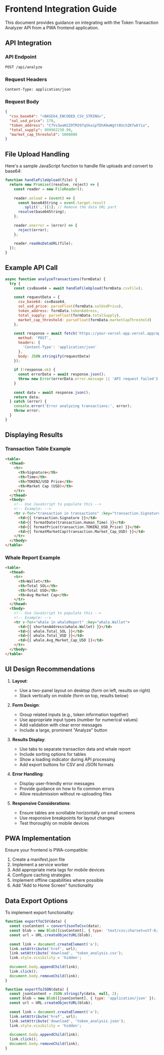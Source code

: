 # Frontend Integration Guide

This document provides guidance on integrating with the Token Transaction Analyzer API from a PWA frontend application.

## API Integration

### API Endpoint
```
POST /api/analyze
```

### Request Headers
```
Content-Type: application/json
```

### Request Body
```json
{
  "csv_base64": "<BASE64_ENCODED_CSV_STRING>",
  "sol_usd_price": 170,
  "token_address": "CfVs3waH2Z9TM397qSkaipTDhA9wWgtt8UchZKfwkYiu",
  "total_supply": 999982230.99,
  "market_cap_threshold": 5000000
}
```

## File Upload Handling

Here's a sample JavaScript function to handle file uploads and convert to base64:

```javascript
function handleFileUpload(file) {
  return new Promise((resolve, reject) => {
    const reader = new FileReader();
    
    reader.onload = (event) => {
      const base64String = event.target.result
        .split(',')[1]; // Remove the data URL part
      resolve(base64String);
    };
    
    reader.onerror = (error) => {
      reject(error);
    };
    
    reader.readAsDataURL(file);
  });
}
```

## Example API Call

```javascript
async function analyzeTransactions(formData) {
  try {
    const csvBase64 = await handleFileUpload(formData.csvFile);
    
    const requestData = {
      csv_base64: csvBase64,
      sol_usd_price: parseFloat(formData.solUsdPrice),
      token_address: formData.tokenAddress,
      total_supply: parseFloat(formData.totalSupply),
      market_cap_threshold: parseFloat(formData.marketCapThreshold)
    };
    
    const response = await fetch('https://your-vercel-app.vercel.app/api/analyze', {
      method: 'POST',
      headers: {
        'Content-Type': 'application/json'
      },
      body: JSON.stringify(requestData)
    });
    
    if (!response.ok) {
      const errorData = await response.json();
      throw new Error(errorData.error.message || 'API request failed');
    }
    
    const data = await response.json();
    return data;
  } catch (error) {
    console.error('Error analyzing transactions:', error);
    throw error;
  }
}
```

## Displaying Results

### Transaction Table Example
```html
<table>
  <thead>
    <tr>
      <th>Signature</th>
      <th>Time</th>
      <th>TOKEN2/USD Price</th>
      <th>Market Cap (USD)</th>
    </tr>
  </thead>
  <tbody>
    <!-- Use JavaScript to populate this -->
    <!-- Example: -->
    <tr v-for="transaction in transactions" :key="transaction.Signature">
      <td>{{ transaction.Signature }}</td>
      <td>{{ formatDate(transaction.Human_Time) }}</td>
      <td>{{ formatPrice(transaction.TOKEN2_USD_Price) }}</td>
      <td>{{ formatMarketCap(transaction.Market_Cap_USD) }}</td>
    </tr>
  </tbody>
</table>
```

### Whale Report Example
```html
<table>
  <thead>
    <tr>
      <th>Wallet</th>
      <th>Total SOL</th>
      <th>Total USD</th>
      <th>Avg Market Cap</th>
    </tr>
  </thead>
  <tbody>
    <!-- Use JavaScript to populate this -->
    <!-- Example: -->
    <tr v-for="whale in whaleReport" :key="whale.Wallet">
      <td>{{ shortenAddress(whale.Wallet) }}</td>
      <td>{{ whale.Total_SOL }}</td>
      <td>{{ whale.Total_USD }}</td>
      <td>{{ whale.Avg_Market_Cap_USD }}</td>
    </tr>
  </tbody>
</table>
```

## UI Design Recommendations

1. **Layout**: 
   - Use a two-panel layout on desktop (form on left, results on right)
   - Stack vertically on mobile (form on top, results below)

2. **Form Design**:
   - Group related inputs (e.g., token information together)
   - Use appropriate input types (number for numerical values)
   - Add validation with clear error messages
   - Include a large, prominent "Analyze" button

3. **Results Display**:
   - Use tabs to separate transaction data and whale report
   - Include sorting options for tables
   - Show a loading indicator during API processing
   - Add export buttons for CSV and JSON formats

4. **Error Handling**:
   - Display user-friendly error messages
   - Provide guidance on how to fix common errors
   - Allow resubmission without re-uploading files

5. **Responsive Considerations**:
   - Ensure tables are scrollable horizontally on small screens
   - Use responsive breakpoints for layout changes
   - Test thoroughly on mobile devices

## PWA Implementation

Ensure your frontend is PWA-compatible:

1. Create a manifest.json file
2. Implement a service worker
3. Add appropriate meta tags for mobile devices
4. Configure caching strategies
5. Implement offline capabilities where possible
6. Add "Add to Home Screen" functionality

## Data Export Options

To implement export functionality:

```javascript
function exportToCSV(data) {
  const csvContent = convertJsonToCsv(data);
  const blob = new Blob([csvContent], { type: 'text/csv;charset=utf-8;' });
  const url = URL.createObjectURL(blob);
  
  const link = document.createElement('a');
  link.setAttribute('href', url);
  link.setAttribute('download', 'token_analysis.csv');
  link.style.visibility = 'hidden';
  
  document.body.appendChild(link);
  link.click();
  document.body.removeChild(link);
}

function exportToJSON(data) {
  const jsonContent = JSON.stringify(data, null, 2);
  const blob = new Blob([jsonContent], { type: 'application/json' });
  const url = URL.createObjectURL(blob);
  
  const link = document.createElement('a');
  link.setAttribute('href', url);
  link.setAttribute('download', 'token_analysis.json');
  link.style.visibility = 'hidden';
  
  document.body.appendChild(link);
  link.click();
  document.body.removeChild(link);
}
```
